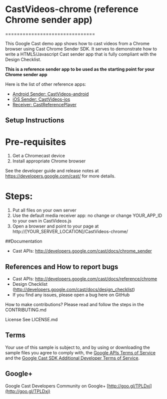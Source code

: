 # CastVideos-chrome (reference Chrome sender app)
===============================

This Google Cast demo app shows how to cast videos from a Chrome browser using Cast Chrome Sender SDK. It serves to demonstrate how to write a HTML5/Javascript Cast sender app that is fully compliant with the Design Checklist.

**This is a reference sender app to be used as the starting point for your Chrome sender app**

Here is the list of other reference apps:
* [Android Sender: CastVideos-android](https://github.com/googlecast/CastVideos-android)
* [iOS Sender: CastVideos-ios](https://github.com/googlecast/CastVideos-ios)
* [Receiver: CastReferencePlayer](https://github.com/googlecast/CastReferencePlayer)

## Setup Instructions

# Pre-requisites
 1. Get a Chromecast device
 2. Install appropriate Chrome browser

See the developer guide and release notes at https://developers.google.com/cast/ for more details.

# Steps:
 1. Put all files on your own server
 2. Use the default media receiver app: no change or change YOUR_APP_ID to your own in CastVideos.js
 4. Open a browser and point to your page at http://[YOUR_SERVER_LOCATION]/CastVideos-chrome/

##Documentation
* Cast APIs: http://developers.google.com/cast/docs/chrome_sender

## References and How to report bugs
* Cast APIs: http://developers.google.com/cast/docs/reference/chrome
* Design Checklist (http://developers.google.com/cast/docs/design_checklist)
* If you find any issues, please open a bug here on GitHub

How to make contributions?
Please read and follow the steps in the CONTRIBUTING.md

License
See LICENSE.md

## Terms
Your use of this sample is subject to, and by using or downloading the sample files you agree to comply with, the [Google APIs Terms of Service](https://developers.google.com/terms/) and the [Google Cast SDK Additional Developer Terms of Service](https://developers.google.com/cast/docs/terms/).

## Google+
 Google Cast Developers Community on Google+ [http://goo.gl/TPLDxj](http://goo.gl/TPLDxj)
